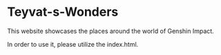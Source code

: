 # Teyvat-s-Wonders
This website showcases the places around the world of Genshin Impact.

In order to use it, please utilize the index.html.

